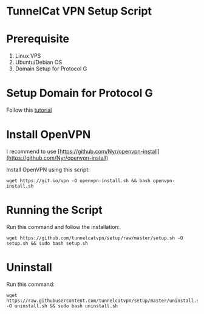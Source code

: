# TunnelCat VPN Setup Script

# Prerequisite
1. Linux VPS
2. Ubuntu/Debian OS
3. Domain Setup for Protocol G

# Setup Domain for Protocol G
Follow this [tutorial](https://docs.tcat.me/server/slowdns#setup-ns-records-with-cloudflare)

# Install OpenVPN
I recommend to use [https://github.com/Nyr/openvpn-install](https://github.com/Nyr/openvpn-install)

Install OpenVPN using this script:
```
wget https://git.io/vpn -O openvpn-install.sh && bash openvpn-install.sh
```

# Running the Script
Run this command and follow the installation:
```
wget https://github.com/tunnelcatvpn/setup/raw/master/setup.sh -O setup.sh && sudo bash setup.sh
```

# Uninstall
Run this command:
```
wget https://raw.githubusercontent.com/tunnelcatvpn/setup/master/uninstall.sh -O uninstall.sh && sudo bash uninstall.sh
```